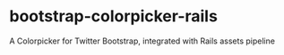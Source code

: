 bootstrap-colorpicker-rails
===========================

A Colorpicker for Twitter Bootstrap, integrated with Rails assets pipeline